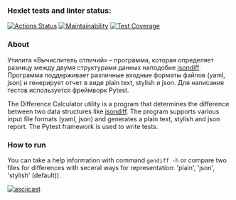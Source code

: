 ### Hexlet tests and linter status:

[![Actions Status](https://github.com/bulbaattacks/python-project-lvl2/workflows/hexlet-check/badge.svg)](https://github.com/bulbaattacks/python-project-lvl2/actions)
[![Maintainability](https://api.codeclimate.com/v1/badges/e6815c84df3c5ee24345/maintainability)](https://codeclimate.com/github/bulbaattacks/python-project-lvl2/maintainability)
[![Test 
Coverage](https://api.codeclimate.com/v1/badges/e6815c84df3c5ee24345/test_coverage)](https://codeclimate.com/github/bulbaattacks/python-project-lvl2/test_coverage)

### About
Утилита «Вычислитель отличий» – программа, которая определяет разницу между двумя структурами данных наподобие [jsondiff](https://www.jsondiff.com).
Программа поддерживает различные входные форматы файлов (yaml, json) и генерирует отчет в виде plain text, stylish и json. Для написания тестов используется фреймворк Pytest.

The Difference Calculator utility is a program that determines the difference between two data structures like [jsondiff](https://www.jsondiff.com).
The program supports various input file formats (yaml, json) and generates a plain text, stylish and json report. The Pytest framework is used to write tests.

### How to run 
You can take a help information with command 
`
gendiff -h
`
or compare two files for differences with seceral ways for representation: 'plain', 'json', 'stylish' (default)). 

[![asciicast](https://asciinema.org/a/1mXoXcCK8CnWiBG6biwglJ717.svg)](https://asciinema.org/a/1mXoXcCK8CnWiBG6biwglJ717)
